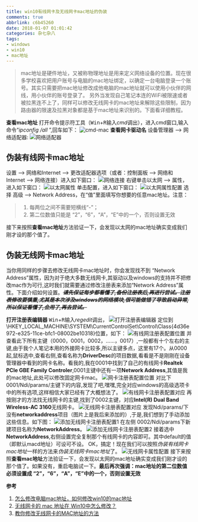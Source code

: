 ```yaml
---
title: win10有线网卡及无线网卡mac地址的伪装
comments: true
abbrlink: c6b45260
date: 2018-01-07 01:01:42
categories: 杂七杂八
tags:
- windows
- win10
- mac地址
---
```


> mac地址是硬件地址，又被称物理地址是用来定义网络设备的位置。现在很多学校喜欢把用户账号与电脑的mac地址绑定，以确定一台电脑登录一个账号。其实只需要把mac地址修改成他电脑的mac地址就可以使用小伙伴的网线，用小伙伴的账号登录了。
> 另外当发现自己笔记本连的WiFi被限速或者被拉黑连不上了，同样可以修改无线网卡的mac地址来解除这些限制，因为路由器的限速及拉黑对象都是基于mac地址来识别的。下面看详细教程。
<!--more-->

**查看mac地址**
打开命令提示符工具（<kbd>Win</kbd>+<kbd>R</kbd>输入*cmd*调出），进入cmd窗口,输入命令“*ipconfig /all* ”,回车如下：
![cmd-mac][01]
**查看网卡驱动名**
设备管理器 --> 网络适配器: 
![网络适配器][02]

## 伪装有线网卡mac地址
设置 --> 网络和Internet --> 更改适配器选项（或者：控制面板 --> 网络和 Internet --> 网络连接）进入如下窗口：
![网络连接][03]
右键单击以太网 --> 属性，进入如下窗口：
![以太网属性][04]
单击配置，进入如下窗口：
![以太网属性配置][05]
选择 高级 --> Network Address，在“值”里面填写你想要的任意mac地址。注意：
> 1. 每两位之间不需要短横线“-”；
> 2. 第二位数值只能是 “2”，“6”，“A”，“E”中的一个，否则设置无效

接下来按照**查看mac地址**方法验证一下，会发现以太网的mac地址确实变成我们刚才设的那个值了。

## 伪装无线网卡mac地址
当你用同样的步骤去修改无线网卡mac地址时，你会发现找不到 “Network Address”属性，因为对于绝大多数无线网卡,其驱动以及windows的支持并不把修改mac作为可行,这时我们就需要通过修改注册表来添加“Network Address”属性。下面介绍如何设置。~~***请先保证每步都看懂了,备份注册表后,再进行尝试。注册表修改要慎重,尤其是本次涉及windows的网络模块,很可能做错了导致启动异常,所以保证看懂了,会用了,再去尝试。***~~

**打开注册表编辑器**
<kbd>Win</kbd>+<kbd>R</kbd>输入*regedit*调出，
![打开注册表编辑器][06]
定位到\HKEY_LOCAL_MACHINE\SYSTEM\CurrentControlSet\Control\Class\{4d36e972-e325-11ce-bfc1-08002be10318}位置，如下：
![有线网注册表配置位置][07]
并查看此下所有主键（0000，0001，0002，......，0017）,一般都有十个左右的主键,由于我个人笔记本用的外接网卡比较多,所以主键多点，这里有17个。从0000起,鼠标选中,查看右侧,查看名称为**DriverDesc**的项目数据,看看是不是刚刚在设备管理器中看到的网卡名称。看我的,我在0001中找到了自己的有线网卡**Realtek PCle GBE Family Controler**,0001主键中还有一项**Network Address**,其值是我的mac地址,此处可以修改固定网卡mac。
![网卡注册表配置位置][08]
对比下0001/Ndi/params/主键下的内容,发现了吧,嘿嘿,完全对应windows的高级选项卡中的所有选项,这样相信大家已经有了大概想法了。
![有线网卡注册表配置对应][09]
再按刚才的方法找无线网卡的主键,找到了0002主键，对应**Intel(R) Dual Band Wireless-AC 3160**无线网卡。
![无线网卡注册表配置对应][10]
发现Ndi/params/下没有**networkaddress**项目（图片上是我后来添加的）,于是,我们想到了手动添加这些信息。如下图：
![添加无线网卡注册表配置1][11]
在左侧 0002/Ndi/params下新建项目名称为**NetworkAddress**。
![添加无线网卡注册表配置2][12]
接着选中**NetworkAddress**,右侧设置完全复制那个有线网卡的内容即可。其中default的值（即默认macd地址）可设可不设。
OK，搞定！现在我们可以按照*伪装有线网卡mac地址*一样的方法来*伪装无线网卡mac地址*了。
![无线网卡属性配置][13]
接下来按照**查看mac地址**方法验证一下，会发现以太网的mac地址确实变成我们刚才设的那个值了。如果没有，重启电脑试一下。**最后再次强调：mac地址的第二位数值必须设置成 “2”，“6”，“A”，“E”中的一个，否则设置无效**



**参考**
1. [怎么修改电脑mac地址，如何修改win10的mac地址][14]
2. [无线网卡的 mac 地址在 Win10中怎么修改？][15]
3. [教你修改无线网卡的MAC地址的方法][16]



[01]: http://opifddwc7.bkt.clouddn.com/18-1-7/6728232.jpg
[02]: http://opifddwc7.bkt.clouddn.com/18-1-7/15538728.jpg
[03]: http://opifddwc7.bkt.clouddn.com/18-1-7/44018010.jpg
[04]: http://opifddwc7.bkt.clouddn.com/18-1-7/82473460.jpg
[05]:http://opifddwc7.bkt.clouddn.com/18-1-7/85200316.jpg
[06]: http://opifddwc7.bkt.clouddn.com/18-1-7/81487741.jpg
[07]: http://opifddwc7.bkt.clouddn.com/18-1-7/24331254.jpg
[08]: http://opifddwc7.bkt.clouddn.com/18-1-7/67669703.jpg
[09]: http://opifddwc7.bkt.clouddn.com/18-1-7/33467140.jpg
[10]: http://opifddwc7.bkt.clouddn.com/18-1-7/35680674.jpg
[11]: http://opifddwc7.bkt.clouddn.com/18-1-7/56032009.jpg
[12]: http://opifddwc7.bkt.clouddn.com/18-1-7/90792947.jpg
[13]: http://opifddwc7.bkt.clouddn.com/18-1-7/84508004.jpg
[14]: https://jingyan.baidu.com/article/fcb5aff7abdc2dedaa4a71f4.html
[15]: https://www.zhihu.com/question/36405648
[16]: http://www.jb51.net/softjc/155004.html







